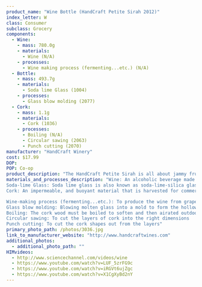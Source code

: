 ```yaml
---
product_name: "Wine Bottle (HandCraft Petite Sirah 2012)"
index_letter: W
class: Consumer
subclass: Grocery
components:
  - Wine:
    - mass: 780.0g
    - materials:
      - Wine (N/A)
    - processes:
      - Wine making process (fermenting...etc.) (N/A)
  - Bottle:
    - mass: 493.7g
    - materials:
      - Soda lime Glass (1004)
    - processes:
      - Glass blow molding (2077)
  - Cork:
    - mass: 1.1g
    - materials:
      - Cork (1036)
    - processes:
      - Boiling (N/A)
      - Circular sawing (2063)
      - Punch cutting (2070)
manufacturer: "HandCraft Winery"
cost: $17.99
DOP: 
POP: Co-op
product_description: "The HandCraft Petite Sirah is all about jammy fruit from beginning to end. It starts with aromas of cherry, plum and cocoa followed by flavors of blueberry, coffee and spice. This full-bodied wine has a bold tannin structure and balanced acidity that lead to a long finish. This big wine is anything but 'petite.'"
materials_and_processes_description: "Wine: An alcoholic beverage made from fermented grapes
Soda-lime Glass: Soda lime glass is also known as soda-lime-silica glass is the most common type of glass
Cork: An impermeable, and buoyant material that is harvested for commercial use primarily from the Cork Oak

Wine-making process (fermenting...etc.): To produce the wine from grapes and other natural ingredients 
Glass blow molding: Blowing molten glass into a mold to form the hollowed bottle
Boiling: The cork wood must be boiled to soften and then airated outdoors for half a year
Circular sawing: To cut the layers of cork into the right dimensions
Punch cutting: To cut the cork shapes out from the layers"
primary_photo_path: /photos/3036.jpg
link_to_manufacturer_website: "http://www.handcraftwines.com"
additional_photos:
  - additional_photo_path: ""
HIMvideos:
  - http://www.sciencechannel.com/videos/wine
  - https://www.youtube.com/watch?v=LUF_5zrFG9c
  - https://www.youtube.com/watch?v=iRGVt6ujZgc
  - https://www.youtube.com/watch?v=X1CgXyBd2nY
---
```

